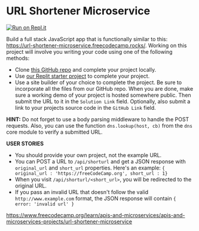 # URL Shortener Microservice

[![Run on Repl.it](https://repl.it/badge/github/nadiemedicejose/boilerplate-project-urlshortener)](https://repl.it/github/nadiemedicejose/boilerplate-project-urlshortener)

Build a full stack JavaScript app that is functionally similar to this: https://url-shortener-microservice.freecodecamp.rocks/. Working on this project will involve you writing your code using one of the following methods:

* Clone [this GitHub repo](https://github.com/freeCodeCamp/boilerplate-project-urlshortener/) and complete your project locally.
* Use [our Replit starter project](https://replit.com/github/freeCodeCamp/boilerplate-project-urlshortener) to complete your project.
* Use a site builder of your choice to complete the project. Be sure to incorporate all the files from our GitHub repo.
When you are done, make sure a working demo of your project is hosted somewhere public. Then submit the URL to it in the `Solution Link` field. Optionally, also submit a link to your projects source code in the `GitHub Link` field.

**HINT:** Do not forget to use a body parsing middleware to handle the POST requests. Also, you can use the function `dns.lookup(host, cb)` from the `dns` core module to verify a submitted URL.

**USER STORIES**
* You should provide your own project, not the example URL.
* You can POST a URL to `/api/shorturl` and get a JSON response with `original_url` and `short_url` properties. Here's an example: `{ original_url : 'https://freeCodeCamp.org', short_url : 1}`
* When you visit `/api/shorturl/<short_url>`, you will be redirected to the original URL.
* If you pass an invalid URL that doesn't follow the valid `http://www.example.com` format, the JSON response will contain `{ error: 'invalid url' }`

https://www.freecodecamp.org/learn/apis-and-microservices/apis-and-microservices-projects/url-shortener-microservice